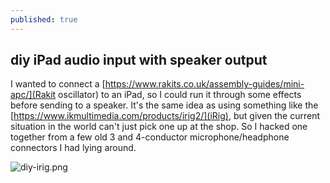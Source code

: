 ```yaml
---
published: true
---
```

## diy iPad audio input with speaker output

I wanted to connect a [https://www.rakits.co.uk/assembly-guides/mini-apc/](Rakit oscillator) to an iPad, so I could run it through some effects before sending to a speaker. It's the same idea as using something like the [https://www.ikmultimedia.com/products/irig2/](iRig), but given the current situation in the world can't just pick one up at the shop. So I hacked one together from a few old 3 and 4-conductor microphone/headphone connectors I had lying around.

![diy-irig.png]({{site.baseurl}}/media/diy-irig.png)
